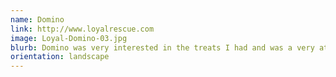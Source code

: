 ```yaml
---
name: Domino
link: http://www.loyalrescue.com
image: Loyal-Domino-03.jpg
blurb: Domino was very interested in the treats I had and was a very attentive model.
orientation: landscape
---
```

